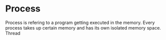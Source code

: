 # Process
Process is refering to a program getting executed in the memory. Every process takes up certain memory and has its own isolated memory space. 
Thread 